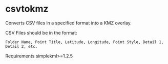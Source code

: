 # csvtokmz
Converts CSV files in a specified format into a KMZ overlay.

CSV Files should be in the format:
```
Folder Name, Point Title, Latitude, Longitude, Point Style, Detail 1, Detail 2, etc.
```

Requirements
simplekml>=1.2.5
